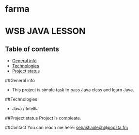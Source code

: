 # farma
# WSB JAVA LESSON

## Table of contents
* [General info](#general-info)
* [Technologies](#technologies)
* [Project status](#project-status)

##General info
- This project is simple task to pass Java class and learn Java. 

##Technologies
- Java / IntelliJ

##Project status
Project is compleate.

##Contact
You can reach me here: <a href="mailto:sebastianlech@poczta.fm">sebastianlech@poczta.fm</a>
